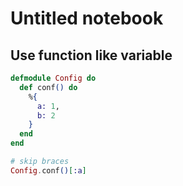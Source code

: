 # Untitled notebook

## Use function like variable

```elixir
defmodule Config do
  def conf() do
    %{
      a: 1,
      b: 2
    }
  end
end

# skip braces
Config.conf()[:a]
```
